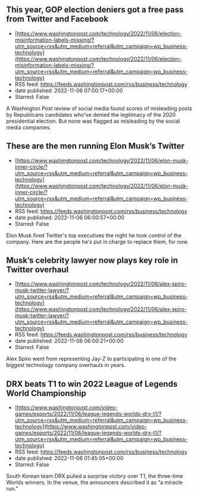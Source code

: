 ## This year, GOP election deniers got a free pass from Twitter and Facebook
 - [https://www.washingtonpost.com/technology/2022/11/06/election-misinformation-labels-missing/?utm_source=rss&utm_medium=referral&utm_campaign=wp_business-technology](https://www.washingtonpost.com/technology/2022/11/06/election-misinformation-labels-missing/?utm_source=rss&utm_medium=referral&utm_campaign=wp_business-technology)
 - RSS feed: https://feeds.washingtonpost.com/rss/business/technology
 - date published: 2022-11-06 07:00:17+00:00
 - Starred: False

A Washington Post review of social media found scores of misleading posts by Republicans candidates who've denied the legitimacy of the 2020 presidential election. But none was flagged as misleading by the social media companies.

## These are the men running Elon Musk’s Twitter
 - [https://www.washingtonpost.com/technology/2022/11/06/elon-musk-inner-circle/?utm_source=rss&utm_medium=referral&utm_campaign=wp_business-technology](https://www.washingtonpost.com/technology/2022/11/06/elon-musk-inner-circle/?utm_source=rss&utm_medium=referral&utm_campaign=wp_business-technology)
 - RSS feed: https://feeds.washingtonpost.com/rss/business/technology
 - date published: 2022-11-06 06:00:57+00:00
 - Starred: False

Elon Musk fired Twitter's top executives the night he took control of the company. Here are the people he's put in charge to replace them, for now.

## Musk’s celebrity lawyer now plays key role in Twitter overhaul
 - [https://www.washingtonpost.com/technology/2022/11/06/alex-spiro-musk-twitter-lawyer/?utm_source=rss&utm_medium=referral&utm_campaign=wp_business-technology](https://www.washingtonpost.com/technology/2022/11/06/alex-spiro-musk-twitter-lawyer/?utm_source=rss&utm_medium=referral&utm_campaign=wp_business-technology)
 - RSS feed: https://feeds.washingtonpost.com/rss/business/technology
 - date published: 2022-11-06 06:00:21+00:00
 - Starred: False

Alex Spiro went from representing Jay-Z to participating in one of the biggest technology company overhauls in years.

## DRX beats T1 to win 2022 League of Legends World Championship
 - [https://www.washingtonpost.com/video-games/esports/2022/11/06/league-legends-worlds-drx-t1/?utm_source=rss&utm_medium=referral&utm_campaign=wp_business-technology](https://www.washingtonpost.com/video-games/esports/2022/11/06/league-legends-worlds-drx-t1/?utm_source=rss&utm_medium=referral&utm_campaign=wp_business-technology)
 - RSS feed: https://feeds.washingtonpost.com/rss/business/technology
 - date published: 2022-11-06 01:45:05+00:00
 - Starred: False

South Korean team DRX pulled a surprise victory over T1, the three-time Worlds winners. In the venue, the announcers described it as “a miracle run.”
